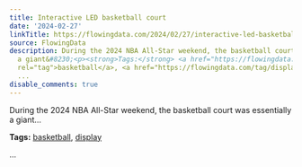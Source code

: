 ```yaml
---
title: Interactive LED basketball court
date: '2024-02-27'
linkTitle: https://flowingdata.com/2024/02/27/interactive-led-basketball-court/
source: FlowingData
description: During the 2024 NBA All-Star weekend, the basketball court was essentially
  a giant&#8230;<p><strong>Tags:</strong> <a href="https://flowingdata.com/tag/basketball/"
  rel="tag">basketball</a>, <a href="https://flowingdata.com/tag/display/" rel="tag">display</a></p>
  ...
disable_comments: true
---
```

During the 2024 NBA All-Star weekend, the basketball court was essentially a giant&#8230;<p><strong>Tags:</strong> <a href="https://flowingdata.com/tag/basketball/" rel="tag">basketball</a>, <a href="https://flowingdata.com/tag/display/" rel="tag">display</a></p> ...